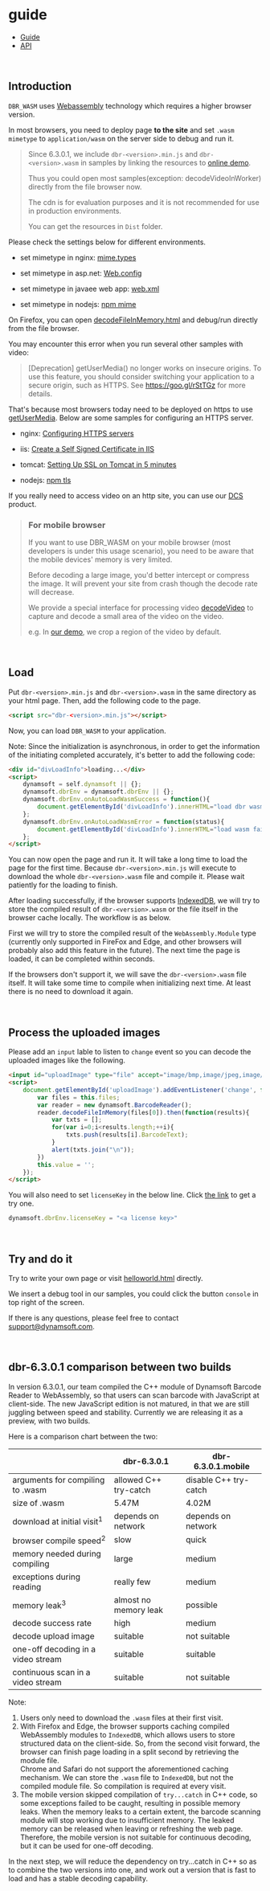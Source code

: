 ﻿# guide

- [Guide](guide-original.md)
- [API](api-original.md)

<br>

## Introduction

`DBR_WASM` uses [Webassembly](https://developer.mozilla.org/en-US/docs/WebAssembly) technology which requires a higher browser version.

In most browsers, you need to deploy page **to the site** and set `.wasm` `mimetype` to `application/wasm` on the server side to debug and run it.

> Since 6.3.0.1, we include `dbr-<version>.min.js` and `dbr-<version>.wasm` in samples by linking the resources to [online demo](https://demo.dynamsoft.com/dbr_wasm/barcode_reader_javascript.html).
>
> Thus you could open most samples(exception: decodeVideoInWorker) directly from the file browser now.
>
> The cdn is for evaluation purposes and it is not recommended for use in production environments.
>
> You can get the resources in `Dist` folder.

Please check the settings below for different environments.

* set mimetype in nginx: [mime.types](https://www.nginx.com/resources/wiki/start/topics/examples/full/#mime-types)

* set mimetype in asp.net: [Web.config](conf/Web.config)

* set mimetype in javaee web app: [web.xml](conf/web.xml)
    
* set mimetype in nodejs: [npm mime](https://github.com/broofa/node-mime)

On Firefox, you can open [decodeFileInMemory.html](../Samples/decodeFileInMemory/decodeFileInMemory.html) and debug/run directly from the file browser.

You may encounter this error when you run several other samples with video:

> [Deprecation] getUserMedia() no longer works on insecure origins. To use this feature, you should consider switching your application to a secure origin, such as HTTPS. See https://goo.gl/rStTGz for more details.

That's because most browsers today need to be deployed on https to use [getUserMedia](https://developer.mozilla.org/en-US/docs/Web/API/MediaDevices/getUserMedia). Below are some samples for configuring an HTTPS server.

* nginx: [Configuring HTTPS servers](https://nginx.org/en/docs/http/configuring_https_servers.html)

* iis: [Create a Self Signed Certificate in IIS](https://aboutssl.org/how-to-create-a-self-signed-certificate-in-iis/)

* tomcat: [Setting Up SSL on Tomcat in 5 minutes](https://dzone.com/articles/setting-ssl-tomcat-5-minutes)

* nodejs: [npm tls](https://nodejs.org/docs/v0.4.1/api/tls.html)

If you really need to access video on an http site, you can use our [DCS](https://www.dynamsoft.com/Products/webcam-sdk-features.aspx) product.

> ### For mobile browser 
>
> If you want to use DBR_WASM on your mobile browser (most developers is under this usage scenario), you need to be aware that the mobile devices' memory is very limited.
>
> Before decoding a large image, you'd better intercept or compress the image. It will prevent your site from crash though the decode rate will decrease.
>
> We provide a special interface for processing video [decodeVideo](api.md?#function-decodevideo) to capture and decode a small area of the video on the video.
>
> e.g. In [our demo](../Samples/decodeVideoWithSettings/barcode_reader_javascript.html), we crop a region of the video by default.

<br>

## Load

Put `dbr-<version>.min.js` and `dbr-<version>.wasm` in the same directory as your html page. Then, add the following code to the page.

```html
<script src="dbr-<version>.min.js"></script>
```

Now, you can load `DBR_WASM` to your application.

Note: 
Since the initialization is asynchronous, in order to get the information of the initiating completed accurately, it's better to add the following code:

```html
<div id="divLoadInfo">loading...</div>
<script>
    dynamsoft = self.dynamsoft || {};
    dynamsoft.dbrEnv = dynamsoft.dbrEnv || {};
    dynamsoft.dbrEnv.onAutoLoadWasmSuccess = function(){
        document.getElementById('divLoadInfo').innerHTML="load dbr wasm success.";
    };
    dynamsoft.dbrEnv.onAutoLoadWasmError = function(status){
        document.getElementById('divLoadInfo').innerHTML="load wasm failed: "+status;
    };
</script>
```

You can now open the page and run it. It will take a long time to load the page for the first time. Because `dbr-<version>.min.js` will execute to download the whole `dbr-<version>.wasm` file and compile it. Please wait patiently for the loading to finish.

After loading successfully, if the browser supports [IndexedDB](https://developer.mozilla.org/en-US/docs/Web/API/IndexedDB_API), we will try to store the compiled result of `dbr-<version>.wasm` or the file itself in the browser cache locally. The workflow is as below.

First we will try to store the compiled result of the `WebAssembly.Module` type (currently only supported in FireFox and Edge, and other browsers will probably also add this feature in the future). The next time the page is loaded, it can be completed within seconds.

If the browsers don't support it, we will save the `dbr-<version>.wasm` file itself. It will take some time to compile when initializing next time. At least there is no need to download it again.

<br>

## Process the uploaded images

Please add an `input` lable to listen to `change` event so you can decode the uploaded images like the following.

```html
<input id="uploadImage" type="file" accept="image/bmp,image/jpeg,image/png,image/gif">
<script>
    document.getElementById('uploadImage').addEventListener('change', function(){
        var files = this.files;
        var reader = new dynamsoft.BarcodeReader();
        reader.decodeFileInMemory(files[0]).then(function(results){
            var txts = [];
            for(var i=0;i<results.length;++i){
                txts.push(results[i].BarcodeText);
            }
            alert(txts.join("\n"));
        })
        this.value = '';
    });
</script>
```

You will also need to set `licenseKey` in the below line. Click [the link](https://www.dynamsoft.com/CustomerPortal/Portal/TrialLicense.aspx) to get a try one.

```js
dynamsoft.dbrEnv.licenseKey = "<a license key>"
```

<br>

## Try and do it

Try to write your own page or visit [helloworld.html](../Samples/decodeFileInMemory/decodeFileInMemory.html) directly.

We insert a debug tool in our samples, you could click the button `console` in top right of the screen.

If there is any questions, please feel free to contact <a href="mailto:support@dynamsoft.com?subject=DBR%20webassembly">support@dynamsoft.com</a>.

<br>

## dbr-6.3.0.1 comparison between two builds

In version 6.3.0.1, our team compiled the C++ module of Dynamsoft Barcode Reader to WebAssembly, so that users can scan barcode with JavaScript at client-side. The new JavaScript edition is not matured, in that we are still juggling between speed and stability. Currently we are releasing it as a preview, with two builds.

Here is a comparison chart between the two:

|                                            |dbr-6.3.0.1                |dbr-6.3.0.1.mobile         |
|-                                           |-                          |-                          |
|arguments for compiling to .wasm            |allowed C++ try-catch      |disable C++ try-catch      |
|size of .wasm                               |5.47M                      |4.02M                      |
|download at initial visit<sup>1</sup>       |depends on network         |depends on network         |
|browser compile speed<sup>2</sup>           |slow                       |quick                      |
|memory needed during compiling              |large                      |medium                     |
|exceptions during reading                   |really few                 |medium                     |
|memory leak<sup>3</sup>                     |almost no memory leak      |possible                   |
|decode success rate                         |high                       |medium                     |
|decode upload image                         |suitable                   |not suitable               |
|one-off decoding in a video stream          |suitable                   |suitable                   |
|continuous scan in a video stream           |suitable                   |not suitable               |

Note:

1. Users only need to download the `.wasm` files at their first visit.
2. With Firefox and Edge, the browser supports caching compiled WebAssembly modules to `IndexedDB`, which allows users to store structured data on the client-side. So, from the second visit forward, the browser can finish page loading in a split second by retrieving the module file.<br>
   Chrome and Safari do not support the aforementioned caching mechanism. We can store the `.wasm` file to `IndexedDB`, but not the compiled module file. So compilation is required at every visit.
3. The mobile version skipped compilation of `try...catch` in C++ code, so some exceptions failed to be caught, resulting in possible memory leaks. When the memory leaks to a certain extent, the barcode scanning module will stop working due to insufficient memory. The leaked memory can be released when leaving or refreshing the web page. Therefore, the mobile version is not suitable for continuous decoding, but it can be used for one-off decoding.

In the next step, we will reduce the dependency on try...catch in C++ so as to combine the two versions into one, and work out a version that is fast to load and has a stable decoding capability.
